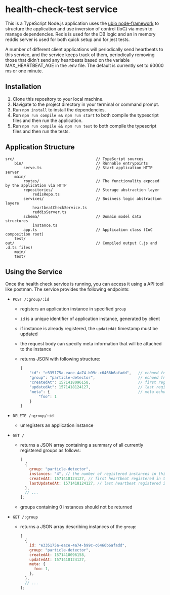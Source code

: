 # health-check-test service

This is a TypeScript Node.js application uses the [ubio node-framework](https://github.com/ubio/node-framework) to structure the application and use inversion of control (IoC) via mesh to manage dependencies. Redis is used for the DB logic and an in memory reddis server is used for both quick setup and for jest tests.

A number of different client applications will periodically send heartbeats to this service, and the service keeps track of them, periodically removing those that didn't send any heartbeats based on the variable MAX_HEARTBEAT_AGE in the .env file. The default is currently set to 60000 ms or one minute.

## Installation

1. Clone this repository to your local machine.
2. Navigate to the project directory in your terminal or command prompt.
3. Run `npm install` to install the dependencies.
4. Run `npm run compile && npm run start` to both compile the typescript files and then run the application.
5. Run `npm run compile && npm run test` to both compile the typescript files and then run the tests.

## Application Structure

```
src/                                    // TypeScript sources
    bin/                                // Runnable entrypoints
        serve.ts                        // Start application HTTP server
    main/
        routes/                         // The functionality exposed by the application via HTTP
        repositories/                   // Storage abstraction layer
            redisRepo.ts
        services/                       // Business logic abstraction layere
            heartbeatCheckService.ts
            reddisServer.ts
        schema/                         // Domain model data structures
            instance.ts
        app.ts                          // Application class (IoC composition root)
    test/
out/                                    // Compiled output (.js and .d.ts files)
    main/
    test/
```

## Using the Service

Once the health check service is running, you can access it using a API tool like postman. The service provides the following endpoints:

- `POST /:group/:id`

  - registers an application instance in specified `group`
  - `id` is a unique identifier of application instance, generated by client
  - if instance is already registered, the `updatedAt` timestamp must be updated
  - the request body can specify meta information that will be attached to the instance
  - returns JSON with following structure:

    ```js
    {
        "id": "e335175a-eace-4a74-b99c-c6466b6afadd",   // echoed from path parameter
        "group": "particle-detector",                   // echoed from path parameter
        "createdAt": 1571418096158,                     // first registered heartbeat
        "updatedAt": 1571418124127,                     // last registered heartbeat
        "meta": {                                       // meta echoed from request body
            "foo": 1
        }
    }
    ```

- `DELETE /:group/:id`

  - unregisters an application instance

- `GET /`

  - returns a JSON array containing a summary of all currently registered groups as follows:

    ```js
    [
      {
        group: "particle-detector",
        instances: "4", // the number of registered instances in this group
        createdAt: 1571418124127, // first heartbeat registered in this group
        lastUpdatedAt: 1571418124127, // last heartbeat registered in this group
      },
      // ...
    ];
    ```

  - groups containing 0 instances should not be returned

- `GET /:group`

  - returns a JSON array describing instances of the `group`:

    ```js
    [
      {
        id: "e335175a-eace-4a74-b99c-c6466b6afadd",
        group: "particle-detector",
        createdAt: 1571418096158,
        updatedAt: 1571418124127,
        meta: {
          foo: 1,
        },
      },
      // ...
    ];
    ```
